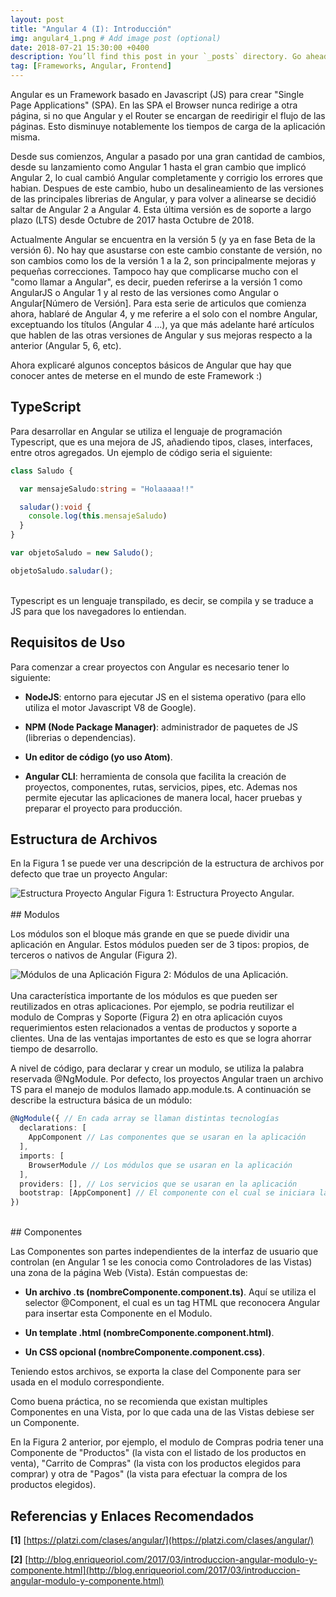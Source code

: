 ```yaml
---
layout: post
title: "Angular 4 (I): Introducción"
img: angular4_1.png # Add image post (optional)
date: 2018-07-21 15:30:00 +0400
description: You’ll find this post in your `_posts` directory. Go ahead and edit it and re-build the site to see your changes. # Add post description (optional)
tag: [Frameworks, Angular, Frontend]
---
```

Angular es un Framework basado en Javascript (JS) para crear "Single Page Applications" (SPA). En las SPA el Browser nunca redirige a otra página, si no que Angular y el Router se encargan de reedirigir el flujo de las páginas. Esto disminuye notablemente los tiempos de carga de la aplicación misma.

Desde sus comienzos, Angular a pasado por una gran cantidad de cambios, desde su lanzamiento como Angular 1 hasta el gran cambio que implicó Angular 2, lo cual cambió Angular completamente y corrigio los errores que habian. Despues de este cambio, hubo un desalineamiento de las versiones de las principales librerias de Angular, y para volver a alinearse se decidió saltar de Angular 2 a Angular 4. Esta última versión es de soporte a largo plazo (LTS) desde Octubre de 2017 hasta Octubre de 2018.

Actualmente Angular se encuentra en la versión 5 (y ya en fase Beta de la versión 6). No hay que asustarse con este cambio constante de versión, no son cambios como los de la versión 1 a la 2, son principalmente mejoras y pequeñas correcciones. Tampoco hay que complicarse mucho con el "como llamar a Angular", es decir, pueden referirse a la versión 1 como AngularJS o Angular 1 y al resto de las versiones como Angular o Angular[Número de Versión]. Para esta serie de articulos que comienza ahora, hablaré de Angular 4, y me referire a el solo con el nombre Angular, exceptuando los títulos (Angular 4 ...), ya que más adelante haré artículos que hablen de las otras versiones de Angular y sus mejoras respecto a la anterior (Angular 5, 6, etc).

Ahora explicaré algunos conceptos básicos de Angular que hay que conocer antes de meterse en el mundo de este Framework :)

## TypeScript

Para desarrollar en Angular se utiliza el lenguaje de programación Typescript, que es una mejora de JS, añadiendo tipos, clases, interfaces, entre otros agregados. Un ejemplo de código seria el siguiente:
```typescript
class Saludo {

  var mensajeSaludo:string = "Holaaaaa!!"

  saludar():void {
    console.log(this.mensajeSaludo)
  }
}

var objetoSaludo = new Saludo();

objetoSaludo.saludar();
```
<br/>
Typescript es un lenguaje transpilado, es decir, se compila y se traduce a JS para que los navegadores lo entiendan.

## Requisitos de Uso

Para comenzar a crear proyectos con Angular es necesario tener lo siguiente:

* **NodeJS**: entorno para ejecutar JS en el sistema operativo (para ello utiliza el motor Javascript V8 de Google).

* **NPM (Node Package Manager)**: administrador de paquetes de JS (librerias o dependencias).

* **Un editor de código (yo uso Atom)**.

* **Angular CLI**: herramienta de consola que facilita la creación de proyectos, componentes, rutas, servicios, pipes, etc. Ademas nos permite ejecutar las aplicaciones de manera local, hacer pruebas y preparar el proyecto para producción.

## Estructura de Archivos

En la Figura 1 se puede ver una descripción de la estructura de archivos por defecto que trae un proyecto Angular:

<div class="img_post_container">
<img class="img_post" src="https://imgur.com/RWl1SZu.png" alt="Estructura Proyecto Angular">
Figura 1: Estructura Proyecto Angular.
</div>
<br/>
## Modulos

Los módulos son el bloque más grande en que se puede dividir una aplicación en Angular. Estos módulos pueden ser de 3 tipos: propios, de terceros o nativos de Angular (Figura 2).

<div class="img_post_container">
<img class="img_post" src="https://imgur.com/te2Wzr4.png" alt="Módulos de una Aplicación">
Figura 2: Módulos de una Aplicación.
</div>
<br/>
Una característica importante de los módulos es que pueden ser reutilizados en otras aplicaciones. Por ejemplo, se podria reutilizar el modulo de Compras y Soporte (Figura 2) en otra aplicación cuyos requerimientos esten relacionados a ventas de productos y soporte a clientes. Una de las ventajas importantes de esto es que se logra ahorrar tiempo de desarrollo.

A nivel de código, para declarar y crear un modulo, se utiliza la palabra reservada @NgModule. Por defecto, los proyectos Angular traen un archivo TS para el manejo de modulos llamado app.module.ts. A continuación se describe la estructura básica de un módulo:
```typescript
@NgModule({ // En cada array se llaman distintas tecnologías
  declarations: [
    AppComponent // Las componentes que se usaran en la aplicación
  ],
  imports: [
    BrowserModule // Los módulos que se usaran en la aplicación
  ],
  providers: [], // Los servicios que se usaran en la aplicación
  bootstrap: [AppComponent] // El componente con el cual se iniciara la aplicación
})
```
<br/>
## Componentes

Las Componentes son partes independientes de la interfaz de usuario que controlan (en Angular 1 se les conocia como Controladores de las Vistas) una zona de la página Web (Vista). Están compuestas de:

* **Un archivo .ts (nombreComponente.component.ts)**. Aquí se utiliza el selector @Component, el cual es un tag HTML que reconocera Angular para insertar esta Componente en el Modulo.

* **Un template .html (nombreComponente.component.html)**.

* **Un CSS opcional (nombreComponente.component.css)**.

Teniendo estos archivos, se exporta la clase del Componente para ser usada en el modulo correspondiente.

Como buena práctica, no se recomienda que existan multiples Componentes en una Vista, por lo que cada una de las Vistas debiese ser un Componente.

En la Figura 2 anterior, por ejemplo, el modulo de Compras podria tener una Componente de "Productos" (la vista con el listado de los productos en venta), "Carrito de Compras" (la vista con los productos elegidos para comprar) y otra de "Pagos" (la vista para efectuar la compra de los productos elegidos).

## Referencias y Enlaces Recomendados

**[1]** [https://platzi.com/clases/angular/](https://platzi.com/clases/angular/)

**[2]** [http://blog.enriqueoriol.com/2017/03/introduccion-angular-modulo-y-componente.html](http://blog.enriqueoriol.com/2017/03/introduccion-angular-modulo-y-componente.html)
